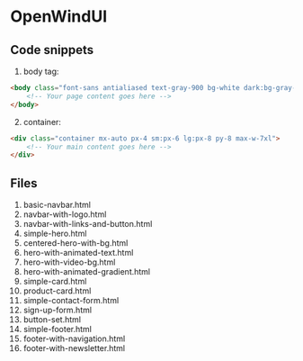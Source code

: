 # OpenWindUI

## Code snippets

1. body tag:

```html
<body class="font-sans antialiased text-gray-900 bg-white dark:bg-gray-900 dark:text-white min-h-screen flex flex-col">
    <!-- Your page content goes here -->
</body>
``` 

2. container:

```html
<div class="container mx-auto px-4 sm:px-6 lg:px-8 py-8 max-w-7xl">
    <!-- Your main content goes here -->
</div>
```

## Files

1. basic-navbar.html
2. navbar-with-logo.html
3. navbar-with-links-and-button.html
4. simple-hero.html
5. centered-hero-with-bg.html
6. hero-with-animated-text.html
7. hero-with-video-bg.html
8. hero-with-animated-gradient.html
9. simple-card.html
10. product-card.html
11. simple-contact-form.html
12. sign-up-form.html
13. button-set.html
14. simple-footer.html
15. footer-with-navigation.html
16. footer-with-newsletter.html
